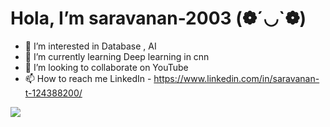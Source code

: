 #  Hola, I’m saravanan-2003 (❁´◡`❁)
- 👀 I’m interested in Database , AI
- 🌱 I’m currently learning Deep learning in cnn
- 💞️ I’m looking to collaborate on YouTube
- 📫 How to reach me LinkedIn - https://www.linkedin.com/in/saravanan-t-124388200/

<img src="https://github-readme-stats.vercel.app/api?username=saravanan-2003&&show_icons=true&title_color=ffffff&icon_color=bb2acf&text_color=daf7dc&bg_color=151515">
